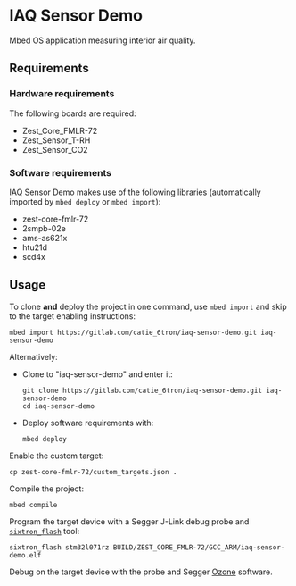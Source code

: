 # IAQ Sensor Demo
Mbed OS application measuring interior air quality.

## Requirements
### Hardware requirements
The following boards are required:
- Zest_Core_FMLR-72
- Zest_Sensor_T-RH
- Zest_Sensor_CO2

### Software requirements
IAQ Sensor Demo makes use of the following libraries (automatically
imported by `mbed deploy` or `mbed import`):
- zest-core-fmlr-72
- 2smpb-02e
- ams-as621x
- htu21d
- scd4x

## Usage
To clone **and** deploy the project in one command, use `mbed import` and skip to the
target enabling instructions:
```shell
mbed import https://gitlab.com/catie_6tron/iaq-sensor-demo.git iaq-sensor-demo
```

Alternatively:

- Clone to "iaq-sensor-demo" and enter it:
  ```shell
  git clone https://gitlab.com/catie_6tron/iaq-sensor-demo.git iaq-sensor-demo
  cd iaq-sensor-demo
  ```

- Deploy software requirements with:
  ```shell
  mbed deploy
  ```

Enable the custom target:
```shell
cp zest-core-fmlr-72/custom_targets.json .
```

Compile the project:
```shell
mbed compile
```

Program the target device with a Segger J-Link debug probe and
[`sixtron_flash`](https://gitlab.com/catie_6tron/6tron-flash) tool:
```shell
sixtron_flash stm32l071rz BUILD/ZEST_CORE_FMLR-72/GCC_ARM/iaq-sensor-demo.elf
```

Debug on the target device with the probe and Segger
[Ozone](https://www.segger.com/products/development-tools/ozone-j-link-debugger)
software.
